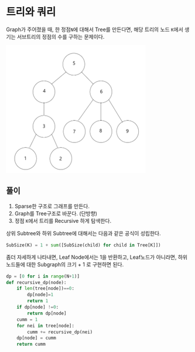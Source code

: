 # 트리와 쿼리


Graph가 주어졌을 때, 한 정점`N`에 대해서 Tree를 만든다면, 
해당 트리의 노드 `K`에서 생기는 서브트리의 정점의 수를 구하는 문제이다. 

![img](../../docs/15681.png)


## 풀이

1. Sparse한 구조로 그래프를 만든다. 
2. Graph를 Tree구조로 바꾼다. (단방향) 
3. 정점 `K`에서 트리를 Recursive 하게 탐색한다.

상위 Subtree와 하위 Subtree에 대해서는 다음과 같은 공식이 성립한다. 

```python
SubSize(K) = 1 + sum([SubSize(child) for child in Tree[K]]) 
```

좀더 자세하게 나타내면, Leaf Node에서는 1을 반환하고, Leaf노드가 아니라면, 하위 노드들에 대한 Subgraph의 크기 + 1 로 구현하면 된다. 

```python
dp = [0 for i in range(N+1)]
def recursive_dp(node):
    if len(tree[node])==0:
        dp[node]=1
        return 1 
    if dp[node] !=0:
        return dp[node]
    cumm = 1
    for nei in tree[node]:
        cumm += recursive_dp(nei)
    dp[node] = cumm
    return cumm

```


